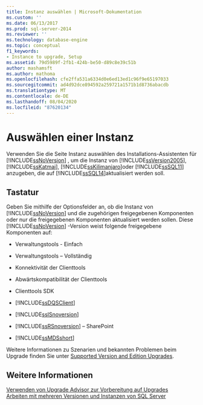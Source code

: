 ```yaml
---
title: Instanz auswählen | Microsoft-Dokumentation
ms.custom: ''
ms.date: 06/13/2017
ms.prod: sql-server-2014
ms.reviewer: ''
ms.technology: database-engine
ms.topic: conceptual
f1_keywords:
- Instance to upgrade, Setup
ms.assetid: 79d5989f-2fb1-424b-be50-d89c8e39c51b
author: mashamsft
ms.author: mathoma
ms.openlocfilehash: cfe2ffa531a6334d0e6ed13ed1c96f9e65197033
ms.sourcegitcommit: ad4d92dce894592a259721a1571b1d8736abacdb
ms.translationtype: MT
ms.contentlocale: de-DE
ms.lasthandoff: 08/04/2020
ms.locfileid: "87620134"
---
```

# <a name="select-instance"></a>Auswählen einer Instanz
  Verwenden Sie die Seite Instanz auswählen des Installations-Assistenten für [!INCLUDE[ssNoVersion](../../includes/ssnoversion-md.md)] , um die Instanz von [!INCLUDE[ssVersion2005](../../includes/ssversion2005-md.md)], [!INCLUDE[ssKatmai](../../includes/sskatmai-md.md)], [!INCLUDE[ssKilimanjaro](../../includes/sskilimanjaro-md.md)]oder [!INCLUDE[ssSQL11](../../includes/sssql11-md.md)] anzugeben, die auf [!INCLUDE[ssSQL14](../../includes/sssql14-md.md)]aktualisiert werden soll.  
  
## <a name="options"></a>Tastatur  
 Geben Sie mithilfe der Optionsfelder an, ob die Instanz von [!INCLUDE[ssNoVersion](../../includes/ssnoversion-md.md)] und die zugehörigen freigegebenen Komponenten oder nur die freigegebenen Komponenten aktualisiert werden sollen. Diese [!INCLUDE[ssNoVersion](../../includes/ssnoversion-md.md)] -Version weist folgende freigegebene Komponenten auf:  
  
-   Verwaltungstools - Einfach  
  
-   Verwaltungstools – Vollständig  
  
-   Konnektivität der Clienttools  
  
-   Abwärtskompatibilität der Clienttools  
  
-   Clienttools SDK  
  
-   [!INCLUDE[ssDQSClient](../../includes/ssdqsclient-md.md)]  
  
-   [!INCLUDE[ssISnoversion](../../includes/ssisnoversion-md.md)]  
  
-   [!INCLUDE[ssRSnoversion](../../includes/ssrsnoversion-md.md)] – SharePoint  
  
-   [!INCLUDE[ssMDSshort](../../includes/ssmdsshort-md.md)]  
  
 Weitere Informationen zu Szenarien und bekannten Problemen beim Upgrade finden Sie unter [Supported Version and Edition Upgrades](../../database-engine/install-windows/supported-version-and-edition-upgrades.md).  
  
## <a name="see-also"></a>Weitere Informationen  
 [Verwenden von Upgrade Advisor zur Vorbereitung auf Upgrades](../../../2014/sql-server/install/use-upgrade-advisor-to-prepare-for-upgrades.md)   
 [Arbeiten mit mehreren Versionen und Instanzen von SQL Server](../../../2014/sql-server/install/work-with-multiple-versions-and-instances-of-sql-server.md)  
  
  
